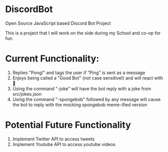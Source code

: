 # DiscordBot
Open Source JavaScript based Discord Bot Project

This is a project that I will work on the side during my School and co-op for fun.

# Current Functionality:

1. Replies "Pong!" and tags the user if "Ping" is sent as a message
2. Enjoys being called a "Good Bot" (not case sensitive!) and will react with 💯
3. Using the command "-joke" will have the bot reply with a joke from src/jokes.json
4. Using the command "-spongebob" followed by any  message will cause the bot to reply with the mocking spongebob meme-ified version

# Potential Future Functionality

1. Implement Twitter API to access tweets
2. Implement Youtube API to access youtube videos
